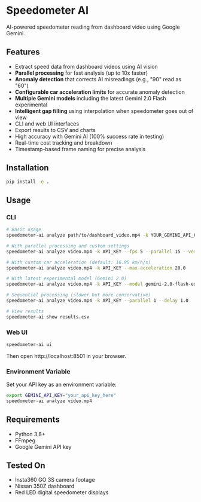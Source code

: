 # Speedometer AI

AI-powered speedometer reading from dashboard video using Google Gemini.

## Features

- Extract speed data from dashboard videos using AI vision
- **Parallel processing** for fast analysis (up to 10x faster)
- **Anomaly detection** that corrects AI misreadings (e.g., "90" read as "60")
- **Configurable car acceleration limits** for accurate anomaly detection
- **Multiple Gemini models** including the latest Gemini 2.0 Flash experimental
- **Intelligent gap filling** using interpolation when speedometer goes out of view
- CLI and web UI interfaces
- Export results to CSV and charts
- High accuracy with Gemini AI (100% success rate in testing)
- Real-time cost tracking and breakdown
- Timestamp-based frame naming for precise analysis

## Installation

```bash
pip install -e .
```

## Usage

### CLI

```bash
# Basic usage
speedometer-ai analyze path/to/dashboard_video.mp4 -k YOUR_GEMINI_API_KEY

# With parallel processing and custom settings  
speedometer-ai analyze video.mp4 -k API_KEY --fps 5 --parallel 15 --verbose

# With custom car acceleration (default: 16.95 km/h/s)
speedometer-ai analyze video.mp4 -k API_KEY --max-acceleration 20.0

# With latest experimental model (Gemini 2.0)
speedometer-ai analyze video.mp4 -k API_KEY --model gemini-2.0-flash-exp

# Sequential processing (slower but more conservative)
speedometer-ai analyze video.mp4 -k API_KEY --parallel 1 --delay 1.0

# View results
speedometer-ai show results.csv
```

### Web UI

```bash
speedometer-ai ui
```

Then open http://localhost:8501 in your browser.

### Environment Variable

Set your API key as an environment variable:

```bash
export GEMINI_API_KEY="your_api_key_here"
speedometer-ai analyze video.mp4
```

## Requirements

- Python 3.8+
- FFmpeg
- Google Gemini API key

## Tested On

- Insta360 GO 3S camera footage
- Nissan 350Z dashboard
- Red LED digital speedometer displays